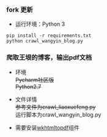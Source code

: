 ### fork 更新

- 运行环境：Python 3

```
pip install -r requirements.txt 
python crawl_wangyin_blog.py
```


### 爬取王垠的博客，输出pdf文档
- 环境  
<del>Pycharm社区版</del>  
<del>Python2.7</del>      

- 文件详情  
<del>参考文件为crawl_liaoxuefeng.py</del>  
运行脚本为crawl_wangyin_blog.py

- 需要安装[wkhtmltopdf](https://www.google.com/search?q=wkhtmltopdf&oq=wkhtmltopdf&aqs=chrome..69i57&sourceid=chrome&ie=UTF-8)组件
